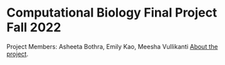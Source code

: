 # Computational Biology Final Project Fall 2022
Project Members: Asheeta Bothra, Emily Kao, Meesha Vullikanti
[About the project](https://eckao.github.io/compbio-alphafold-project/about).
